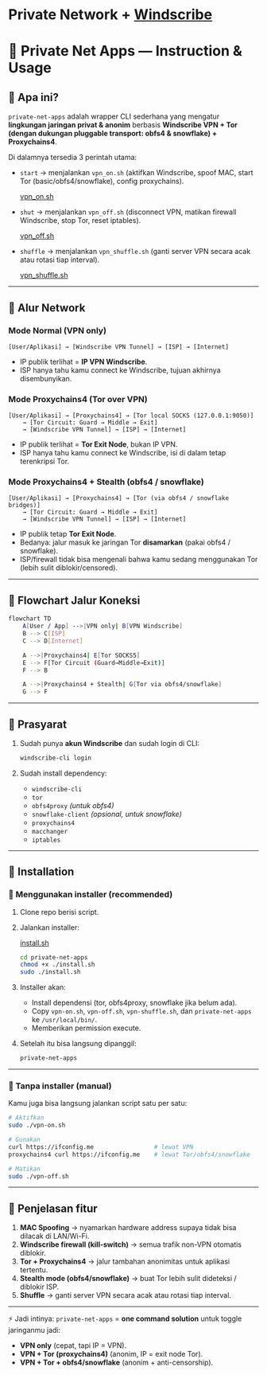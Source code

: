 # Private Network + [Windscribe](https://windscribe.com/)

# 📖 Private Net Apps — Instruction & Usage

## 🔹 Apa ini?

`private-net-apps` adalah wrapper CLI sederhana yang mengatur **lingkungan jaringan privat & anonim** berbasis **Windscribe VPN + Tor (dengan dukungan pluggable transport: obfs4 & snowflake) + Proxychains4**.

Di dalamnya tersedia 3 perintah utama:

* `start` → menjalankan `vpn_on.sh` (aktifkan Windscribe, spoof MAC, start Tor (basic/obfs4/snowflake), config proxychains).

  [vpn\_on.sh](https://github.com/pycodeDev/private-net-apps/blob/main/vpn-on.sh)

* `shut` → menjalankan `vpn_off.sh` (disconnect VPN, matikan firewall Windscribe, stop Tor, reset iptables).

  [vpn\_off.sh](https://github.com/pycodeDev/private-net-apps/blob/main/vpn-off.sh)

* `shuffle` → menjalankan `vpn_shuffle.sh` (ganti server VPN secara acak atau rotasi tiap interval).

  [vpn\_shuffle.sh](https://github.com/pycodeDev/private-net-apps/blob/main/vpn-shuffle.sh)

---

## 🔹 Alur Network

### Mode Normal (VPN only)

```
[User/Aplikasi] → [Windscribe VPN Tunnel] → [ISP] → [Internet]
```

* IP publik terlihat = **IP VPN Windscribe**.
* ISP hanya tahu kamu connect ke Windscribe, tujuan akhirnya disembunyikan.

### Mode Proxychains4 (Tor over VPN)

```
[User/Aplikasi] → [Proxychains4] → [Tor local SOCKS (127.0.0.1:9050)]
    → [Tor Circuit: Guard → Middle → Exit]
    → [Windscribe VPN Tunnel] → [ISP] → [Internet]
```

* IP publik terlihat = **Tor Exit Node**, bukan IP VPN.
* ISP hanya tahu kamu connect ke Windscribe, isi di dalam tetap terenkripsi Tor.

### Mode Proxychains4 + Stealth (obfs4 / snowflake)

```
[User/Aplikasi] → [Proxychains4] → [Tor (via obfs4 / snowflake bridges)]
    → [Tor Circuit: Guard → Middle → Exit]
    → [Windscribe VPN Tunnel] → [ISP] → [Internet]
```

* IP publik tetap **Tor Exit Node**.
* Bedanya: jalur masuk ke jaringan Tor **disamarkan** (pakai obfs4 / snowflake).
* ISP/firewall tidak bisa mengenali bahwa kamu sedang menggunakan Tor (lebih sulit diblokir/censored).

---

## 🔹 Flowchart Jalur Koneksi

```bash
flowchart TD
    A[User / App] -->|VPN only| B[VPN Windscribe]
    B --> C[ISP]
    C --> D[Internet]

    A -->|Proxychains4| E[Tor SOCKS5]
    E --> F[Tor Circuit (Guard→Middle→Exit)]
    F --> B

    A -->|Proxychains4 + Stealth| G[Tor via obfs4/snowflake]
    G --> F
```
---

## 🔹 Prasyarat

1. Sudah punya **akun Windscribe** dan sudah login di CLI:

   ```bash
   windscribe-cli login
   ```

2. Sudah install dependency:

   * `windscribe-cli`
   * `tor`
   * `obfs4proxy` *(untuk obfs4)*
   * `snowflake-client` *(opsional, untuk snowflake)*
   * `proxychains4`
   * `macchanger`
   * `iptables`

---

## 🔹 Installation

### 🔸 Menggunakan installer (recommended)

1. Clone repo berisi script.

2. Jalankan installer:

   [install.sh](https://github.com/pycodeDev/private-net-apps/blob/main/install.sh)

   ```bash
   cd private-net-apps
   chmod +x ./install.sh
   sudo ./install.sh
   ```

3. Installer akan:

   * Install dependensi (tor, obfs4proxy, snowflake jika belum ada).
   * Copy `vpn-on.sh`, `vpn-off.sh`, `vpn-shuffle.sh`, dan `private-net-apps` ke `/usr/local/bin/`.
   * Memberikan permission execute.

4. Setelah itu bisa langsung dipanggil:

   ```bash
   private-net-apps 
   ```

---

### 🔸 Tanpa installer (manual)

Kamu juga bisa langsung jalankan script satu per satu:

```bash
# Aktifkan
sudo ./vpn-on.sh

# Gunakan
curl https://ifconfig.me                 # lewat VPN
proxychains4 curl https://ifconfig.me    # lewat Tor/obfs4/snowflake

# Matikan
sudo ./vpn-off.sh
```

---

## 🔹 Penjelasan fitur

1. **MAC Spoofing** → nyamarkan hardware address supaya tidak bisa dilacak di LAN/Wi-Fi.
2. **Windscribe firewall (kill-switch)** → semua trafik non-VPN otomatis diblokir.
3. **Tor + Proxychains4** → jalur tambahan anonimitas untuk aplikasi tertentu.
4. **Stealth mode (obfs4/snowflake)** → buat Tor lebih sulit dideteksi / diblokir ISP.
5. **Shuffle** → ganti server VPN secara acak atau rotasi tiap interval.

---

⚡ Jadi intinya: `private-net-apps` = **one command solution** untuk toggle jaringanmu jadi:

* **VPN only** (cepat, tapi IP = VPN).
* **VPN + Tor (proxychains4)** (anonim, IP = exit node Tor).
* **VPN + Tor + obfs4/snowflake** (anonim + anti-censorship).


